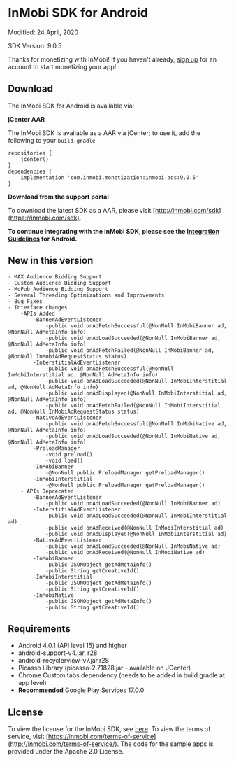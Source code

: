 InMobi SDK for Android
======================

Modified: 24 April, 2020

SDK Version: 9.0.5

Thanks for monetizing with InMobi!
If you haven't already, [sign up](https://www.inmobi.com/user/index?locale=en_us#signup) for an account to start monetizing your app!

## Download
The InMobi SDK for Android is available via: 

**jCenter AAR**

The InMobi SDK is available as a AAR via jCenter; to use it, add the following to your `build.gradle`

```
repositories {
    jcenter()
}
dependencies {
    implementation 'com.inmobi.monetization:inmobi-ads:9.0.5'
}
```

**Download from the support portal**

To download the latest SDK as a AAR, please visit [http://inmobi.com/sdk](https://inmobi.com/sdk).

**To continue integrating with the InMobi SDK, please see the [Integration Guidelines](https://support.inmobi.com/monetize/android-guidelines/) for Android.**

## New in this version
    - MAX Audience Bidding Support
    - Custom Audience Bidding Support
    - MoPub Audience Bidding Support
    - Several Threading Optimizations and Improvements
    - Bug Fixes
    - Interface changes
        -APIs Added
            -BannerAdEventListener
                -public void onAdFetchSuccessful(@NonNull InMobiBanner ad, @NonNull AdMetaInfo info)
                -public void onAdLoadSucceeded(@NonNull InMobiBanner ad, @NonNull AdMetaInfo info)
                -public void onAdFetchFailed(@NonNull InMobiBanner ad, @NonNull InMobiAdRequestStatus status)
            -InterstitialAdEventListener
                -public void onAdFetchSuccessful(@NonNull InMobiInterstitial ad, @NonNull AdMetaInfo info)
                -public void onAdLoadSucceeded(@NonNull InMobiInterstitial ad, @NonNull AdMetaInfo info)
                -public void onAdDisplayed(@NonNull InMobiInterstitial ad, @NonNull AdMetaInfo info)
                -public void onAdFetchFailed(@NonNull InMobiInterstitial ad, @NonNull InMobiAdRequestStatus status)
            -NativeAdEventListener
                -public void onAdFetchSuccessful(@NonNull InMobiNative ad, @NonNull AdMetaInfo info)
                -public void onAdLoadSucceeded(@NonNull InMobiNative ad, @NonNull AdMetaInfo info)
            -PreloadManager
                -void preload()
                -void load()
            -InMobiBanner
                -@NonNull public PreloadManager getPreloadManager()
            -InMobiInterstitial
                -@NonNull public PreloadManager getPreloadManager()
        - APIs Deprecated
            -BannerAdEventListener
                -public void onAdLoadSucceeded(@NonNull InMobiBanner ad)
            -InterstitialAdEventListener
                -public void onAdLoadSucceeded(@NonNull InMobiInterstitial ad)
                -public void onAdReceived(@NonNull InMobiInterstitial ad)
                -public void onAdDisplayed(@NonNull InMobiInterstitial ad)
            -NativeAdEventListener
                -public void onAdLoadSucceeded(@NonNull InMobiNative ad)
                -public void onAdReceived(@NonNull InMobiNative ad)
            -InMobiBanner
                -public JSONObject getAdMetaInfo()
                -public String getCreativeId()
            -InMobiInterstitial
                -public JSONObject getAdMetaInfo()
                -public String getCreativeId()
            -InMobiNative
                -public JSONObject getAdMetaInfo()
                -public String getCreativeId()


## Requirements
- Android 4.0.1 (API level 15) and higher
- android-support-v4.jar, r28
- android-recyclerview-v7.jar,r28
- Picasso Library (picasso-2.71828.jar - available on JCenter)
- Chrome Custom tabs dependency (needs to be added in build.gradle at app level)
- **Recommended** Google Play Services 17.0.0

## License
To view the license for the InMobi SDK, see [here](https://github.com/InMobi/sdk-sample-code-android/blob/master/sdk/licenses/License.txt). To view the terms of service, visit [https://inmobi.com/terms-of-service](http://inmobi.com/terms-of-service/).
The code for the sample apps is provided under the Apache 2.0 License.


